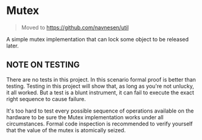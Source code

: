 # Mutex

> Moved to https://github.com/navnesen/util

A simple mutex implementation that can lock some object to be released later.

## NOTE ON TESTING

There are no tests in this project. In this scenario formal proof is better than
testing. Testing in this project will show that, as long as you're not unlucky,
it all worked. But a test is a blunt instrument, it can fail to execute the
exact right sequence to cause failure.

It's too hard to test every possible sequence of operations available on the
hardware to be sure the Mutex implementation works under all circumstances.
Formal code inspection is recommended to verify yourself that the value of the
mutex is atomically seized.